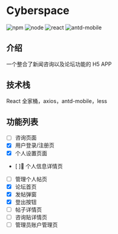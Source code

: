 # Cyberspace

![npm](https://img.shields.io/badge/npm-v6.4.1-blue.svg)
![node](https://img.shields.io/badge/node-%3E%3D11.0.0-brightgreen.svg)
![react](https://img.shields.io/badge/react-%5E16.4.0-blue.svg)
![antd-mobile](https://img.shields.io/badge/%20antd--mobile-%5E2.1.11-blue.svg)

## 介绍

一个整合了新闻咨询以及论坛功能的 H5 APP

## 技术栈

React 全家桶，axios，antd-mobile，less

## 功能列表

- [ ] 咨询页面
- [x] 用户登录/注册页
- [x] 个人设置页面
- [ ] 个人信息详情页
- [ ] 管理个人帖页
- [x] 论坛首页
- [x] 发帖弹窗
- [x] 登出按钮
- [ ] 帖子详情页
- [ ] 咨询贴详情页
- [ ] 管理员账户管理页
